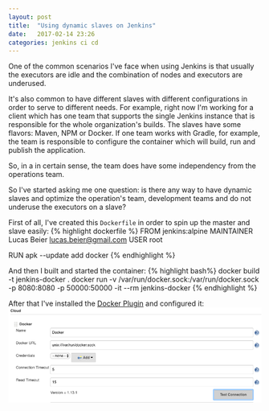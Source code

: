 ```yaml
---
layout: post
title:  "Using dynamic slaves on Jenkins"
date:   2017-02-14 23:26
categories: jenkins ci cd
---
```

One of the common scenarios I've face when using Jenkins is that usually the executors are idle and the combination of nodes and executors are underused.

It's also common to have different slaves with different configurations in order to serve to different needs. For example, right now I'm working for a client which has one team that supports the single Jenkins instance that is responsible for the whole organization's builds. The slaves have some flavors: Maven, NPM or Docker. If one team works with Gradle, for example, the team is responsible to configure the container which will build, run and publish the application.

So, in a in certain sense, the team does have some independency from the operations team.

So I've started asking me one question: is there any way to have dynamic slaves and optimize the operation's team, development teams and do not underuse the executors on a slave?

First of all, I've created this `Dockerfile` in order to spin up the master and slave easily:
{% highlight dockerfile %}
FROM jenkins:alpine
MAINTAINER Lucas Beier <lucas.beier@gmail.com>
USER root

RUN apk --update add docker
{% endhighlight %}

And then I built and started the container:
{% highlight bash%}
docker build -t jenkins-docker .
docker run -v /var/run/docker.sock:/var/run/docker.sock -p 8080:8080 -p 50000:50000 -it --rm jenkins-docker
{% endhighlight %}

After that I've installed the [Docker Plugin][docker_plugin] and configured it:
![Docker plugin config](/img/jenkins_docker_plugin.png)


[docker_plugin]: https://wiki.jenkins-ci.org/display/JENKINS/Docker+Plugin
